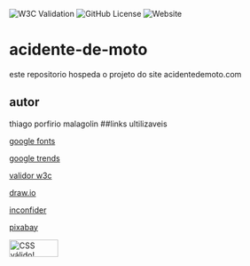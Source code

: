 ![W3C Validation](https://img.shields.io/w3c-validation/html?targetUrl=https%3A%2F%2Fthzz05.github.io%2Fmoto-ciente%2F)
![GitHub License](https://img.shields.io/github/license/thzz05/https%3A%2F%2Fgithub.com%2Fthzz05%2Fmoto-ciente)
![Website](https://img.shields.io/website?url=https%3A%2F%2Fthzz05.github.io%2Fmoto-ciente%2F)



# acidente-de-moto
este repositorio hospeda o projeto do site acidentedemoto.com
## autor
thiago porfirio malagolin
##links ultilizaveis

[google fonts](https://fonts.google.com/)

[google trends](https://trends.google.com.br/trends/)

[validor w3c](https://validator.w3.org/)

[draw.io](https://app.diagrams.net/)

[inconfider](https://www.iconfinder.com/)

[pixabay](https://pixabay.com/pt/)

<p>
<a href="http://jigsaw.w3.org/css-validator/check/referer">
    <img style="border:0;width:88px;height:31px"
        src="http://jigsaw.w3.org/css-validator/images/vcss-blue"
        alt="CSS válido!" />
    </a>
</p>
